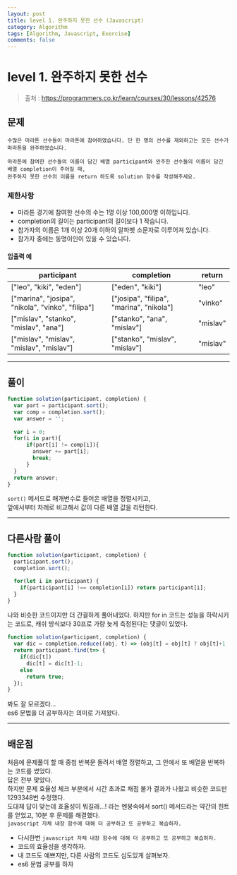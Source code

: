```yaml
---
layout: post
title: level 1. 완주하지 못한 선수 (Javascript)
category: Algorithm
tags: [Algorithm, Javascript, Exercise]
comments: false
---
```

# level 1. 완주하지 못한 선수
> 출처 : <https://programmers.co.kr/learn/courses/30/lessons/42576>

## 문제

```
수많은 마라톤 선수들이 마라톤에 참여하였습니다. 단 한 명의 선수를 제외하고는 모든 선수가 마라톤을 완주하였습니다.  
  
마라톤에 참여한 선수들의 이름이 담긴 배열 participant와 완주한 선수들의 이름이 담긴 배열 completion이 주어질 때,  
완주하지 못한 선수의 이름을 return 하도록 solution 함수를 작성해주세요.  
```

### 제한사항

  - 마라톤 경기에 참여한 선수의 수는 1명 이상 100,000명 이하입니다.
  - completion의 길이는 participant의 길이보다 1 작습니다.
  - 참가자의 이름은 1개 이상 20개 이하의 알파벳 소문자로 이루어져 있습니다.
  - 참가자 중에는 동명이인이 있을 수 있습니다.

#### 입출력 예

participant | completion | return
--------- | --------- | ---------
["leo", "kiki", "eden"]| ["eden", "kiki"] | "leo"
["marina", "josipa", "nikola", "vinko", "filipa"] | ["josipa", "filipa", "marina", "nikola"] | "vinko"
["mislav", "stanko", "mislav", "ana"] | ["stanko", "ana", "mislav"] | "mislav"
["mislav", "mislav", "mislav", "mislav"] | ["stanko", "mislav", "mislav"] | "mislav"

***

## 풀이
```javascript
function solution(participant, completion) {
  var part = participant.sort();
  var comp = completion.sort();
  var answer = '';
    
  var i = 0;
  for(i in part){
      if(part[i] != comp[i]){
        answer += part[i];
        break;
      }
  }
  return answer; 
}
```
`sort()` 메서드로 매개변수로 들어온 배열을 정렬시키고,  
앞에서부터 차례로 비교해서 값이 다른 배열 값을 리턴한다.

***

## 다른사람 풀이
```javascript
function solution(participant, completion) {
  participant.sort();
  completion.sort();

  for(let i in participant) {
    if(participant[i] !== completion[i]) return participant[i];
  }
}
```
나와 비슷한 코드이지만 더 간결하게 풀어내었다.
하지만 for in 코드는 성능을 하락시키는 코드로, 캐쉬 방식보다 30프로 가량 늦게 측정된다는 댓글이 있었다.

```javascript
function solution(participant, completion) {
  var dic = completion.reduce((obj, t) => (obj[t] = obj[t] ? obj[t]+1 : 1 , obj) ,{});
  return participant.find(t=> {
    if(dic[t])
      dic[t] = dic[t]-1;
    else 
      return true;
  });
}
```
봐도 잘 모르겠다...  
es6 문법을 더 공부하자는 의미로 가져왔다.

***

## 배운점

처음에 문제풀이 할 때 중첩 반복문 돌려서 배열 정렬하고, 그 안에서 또 배열을 반복하는 코드를 썼었다.  
답은 전부 맞았다.  
하지만 문제 효율성 체크 부분에서 시간 초과로 채점 불가 결과가 나왔고 비슷한 코드만 1293348번 수정했다.  
도대체 답이 맞는데 효율성이 뭐길래...! 라는 멘붕속에서 sort() 메서드라는 약간의 힌트를 얻었고, 10분 후 문제를 해결했다.  
`javascript 자체 내장 함수에 대해 더 공부하고 또 공부하고 복습하자.`

- 다시한번 `javascript 자체 내장 함수에 대해 더 공부하고 또 공부하고 복습하자.`
- 코드의 효율성을 생각하자.
- 내 코드도 예쁘지만, 다른 사람의 코드도 심도있게 살펴보자.
- es6 문법 공부를 하자
